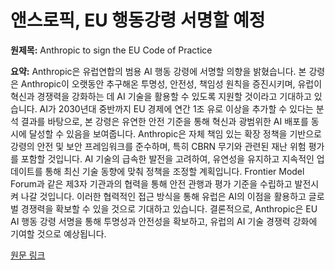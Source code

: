 # 앤스로픽, EU 행동강령 서명할 예정

**원제목:** Anthropic to sign the EU Code of Practice

**요약:** Anthropic은 유럽연합의 범용 AI 행동 강령에 서명할 의향을 밝혔습니다.  본 강령은 Anthropic이 오랫동안 추구해온 투명성, 안전성, 책임성 원칙을 증진시키며,  유럽이 혁신과 경쟁력을 강화하는 데 AI 기술을 활용할 수 있도록 지원할 것이라고 기대하고 있습니다.  AI가 2030년대 중반까지 EU 경제에 연간 1조 유로 이상을 추가할 수 있다는 분석 결과를 바탕으로,  본 강령은 유연한 안전 기준을 통해 혁신과 광범위한 AI 배포를 동시에 달성할 수 있음을 보여줍니다.  Anthropic은 자체 책임 있는 확장 정책을 기반으로 강령의 안전 및 보안 프레임워크를 준수하며, 특히 CBRN 무기와 관련된 재난 위험 평가를 포함할 것입니다.  AI 기술의 급속한 발전을 고려하여,  유연성을 유지하고 지속적인 업데이트를 통해 최신 기술 동향에 맞춰 정책을 조정할 계획입니다.  Frontier Model Forum과 같은 제3자 기관과의 협력을 통해 안전 관행과 평가 기준을 수립하고 발전시켜 나갈 것입니다.  이러한 협력적인 접근 방식을 통해 유럽은 AI의 이점을 활용하고 글로벌 경쟁력을 확보할 수 있을 것으로 기대하고 있습니다.  결론적으로, Anthropic은 EU AI 행동 강령 서명을 통해 투명성과 안전성을 확보하고, 유럽의 AI 기술 경쟁력 강화에 기여할 것으로 예상됩니다.

[원문 링크](https://www.anthropic.com/news/eu-code-practice)
